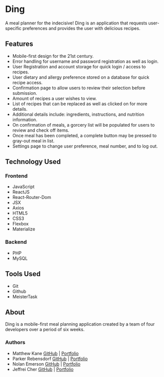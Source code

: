 # Ding
A meal planner for the indecisive! Ding is an application that requests user-specific preferences and provides the user with delicious recipes.

## Features

* Mobile-first design for the 21st century.
* Error handling for username and password registration as well as login.
* User Registration and account storage for quick login / access to recipes.
* User dietary and allergy preference stored on a database for quick recipe access.
* Confirmation page to allow users to review their selection before submission. 
* Amount of recipes a user wishes to view.
* List of recipes that can be replaced as well as clicked on for more details.
* Additional details include: ingredients, instructions, and nutrition information.
* On confirmation of meals, a gorcery list will be populated for users to review and check off items.
* Once meal has been completed, a complete button may be pressed to gray-out meal in list.
* Settings page to change user preference, meal number, and to log out.

## Technology Used

### Frontend

* JavaScript
* ReactJS
* React-Router-Dom
* JSX
* Axios
* HTML5
* CSS3
* Flexbox
* Materialize

### Backend

* PHP
* MySQL

## Tools Used

* Git
* Github
* MeisterTask

## About

Ding is a mobile-first meal planning application created by a team of four developers over a period of six weeks.

### Authors 

* Matthew Kane [GitHub](https://github.com/kaneMJ) | [Portfolio](http://matthewjkane.com/)
* Parker Rebensdorf [GitHub](https://github.com/PDRX91) | [Portfolio](https://parkerrebensdorf.com/)
* Nolan Emerson [GitHub](https://github.com/nolanemerson) | [Portfolio](https://nolanemerson.com/)
* Jeffrei Cher [GitHub](https://github.com/jeffreicher) | [Portfolio](https://jeffreicher.com/)
